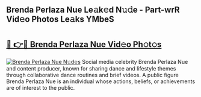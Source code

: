 ## Brenda Perlaza Nue Le𝚊k𝚎d N𝚞𝚍e - Part-wrR Vid𝚎o Photos Le𝚊ks YMbeS

# <h2><a href="http://fb0pgk.evod.top/?m=Brenda+Perlaza+Nue">🔗 👉🔴 Brenda Perlaza Nue Vid𝚎o Ph𝚘t𝚘s</a></h2>

[![Brenda Perlaza Nue N𝚞d𝚎s](https://i.imgur.com/8V9OHl7.gif)](http://fb0pgk.evod.top/?m=Brenda+Perlaza+Nue)
Social media celebrity Brenda Perlaza Nue and content producer, known for sharing dance and lifestyle themes through collaborative dance routines and brief videos. A public figure Brenda Perlaza Nue is an individual whose actions, beliefs, or achievements are of interest to the public. 

